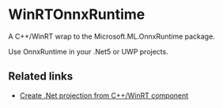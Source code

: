 # WinRTOnnxRuntime

A C++/WinRT wrap to the Microsoft.ML.OnnxRuntime package.

Use OnnxRuntime in your .Net5 or UWP projects.

## Related links
- [Create .Net projection from C++/WinRT component](https://docs.microsoft.com/en-us/windows/uwp/csharp-winrt/net-projection-from-cppwinrt-component)